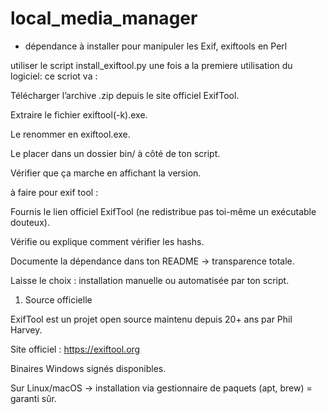# local_media_manager
- dépendance à installer pour manipuler les Exif, exiftools en Perl 

utiliser le script install_exiftool.py une fois a la premiere utilisation du logiciel: ce scriot va : 

Télécharger l’archive .zip depuis le site officiel ExifTool.

Extraire le fichier exiftool(-k).exe.

Le renommer en exiftool.exe.

Le placer dans un dossier bin/ à côté de ton script.

Vérifier que ça marche en affichant la version.


à faire pour exif tool  :

Fournis le lien officiel ExifTool (ne redistribue pas toi-même un exécutable douteux).

Vérifie ou explique comment vérifier les hashs.

Documente la dépendance dans ton README → transparence totale.

Laisse le choix : installation manuelle ou automatisée par ton script.


1. Source officielle

ExifTool est un projet open source maintenu depuis 20+ ans par Phil Harvey.

Site officiel : https://exiftool.org

Binaires Windows signés disponibles.

Sur Linux/macOS → installation via gestionnaire de paquets (apt, brew) = garanti sûr.
